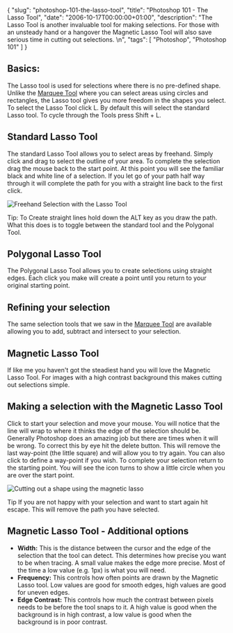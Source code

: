 {
  "slug": "photoshop-101-the-lasso-tool",
  "title": "Photoshop 101 - The Lasso Tool",
  "date": "2006-10-17T00:00:00+01:00",
  "description": "The Lasso Tool is another invaluable tool for making selections. For those with an unsteady hand or a hangover the Magnetic Lasso Tool will also save serious time in cutting out selections. \n",
  "tags": [
    "Photoshop",
    "Photoshop 101"
  ]
}

## Basics: 

The Lasso tool is used for selections where there is no pre-defined shape. Unlike the [Marquee Tool][1] where you can select areas using circles and rectangles, the Lasso tool gives you more freedom in the shapes you select. To select the Lasso Tool click L. By default this will select the standard Lasso tool. To cycle through the Tools press Shift + L. 

## Standard Lasso Tool

The standard Lasso Tool allows you to select areas by freehand. Simply click and drag to select the outline of your area. To complete the selection drag the mouse back to the start point. At this point you will see the familiar black and white line of a selection. If you let go of your path half way through it will complete the path for you with a straight line back to the first click. 

![Freehand Selection with the Lasso Tool][2] 

Tip: To Create straight lines hold down the ALT key as you draw the path. What this does is to toggle between the standard tool and the Polygonal Tool.

## Polygonal Lasso Tool

The Polygonal Lasso Tool allows you to create selections using straight edges. Each click you make will create a point until you return to your original starting point. 

## Refining your selection

The same selection tools that we saw in the [Marquee Tool][1] are available allowing you to add, subtract and intersect to your selection.

## Magnetic Lasso Tool

If like me you haven't got the steadiest hand you will love the Magnetic Lasso Tool. For images with a high contrast background this makes cutting out selections simple.

## Making a selection with the Magnetic Lasso Tool 

Click to start your selection and move your mouse. You will notice that the line will wrap to where it thinks the edge of the selection should be. Generally Photoshop does an amazing job but there are times when it will be wrong. To correct this by eye hit the delete button. This will remove the last way-point (the little square) and will allow you to try again. You can also click to define a way-point if you wish. To complete your selection return to the starting point. You will see the icon turns to show a little circle when you are over the start point.

![Cutting out a shape using the magnetic lasso][3] 

Tip If you are not happy with your selection and want to start again hit escape. This will remove the path you have selected.

## Magnetic Lasso Tool - Additional options

*   **Width:** This is the distance between the cursor and the edge of the selection that the tool can detect. This determines how precise you want to be when tracing. A small value makes the edge more precise. Most of the time a low value (e.g. 1px) is what you will need.
*   **Frequency:** This controls how often points are drawn by the Magnetic Lasso tool. Low values are good for smooth edges, high values are good for uneven edges. 
*   **Edge Contrast:** This controls how much the contrast between pixels needs to be before the tool snaps to it. A high value is good when the background is in high contrast, a low value is good when the background is in poor contrast.

 [1]: http://www.shapeshed.com/photoshop_101_the_marquee_tool/
 [2]: http://shapeshed.com/images/articles/freehand_lasso.jpg 
 [3]: http://shapeshed.com/images/articles/tracing_shape.jpg 
